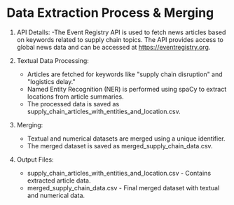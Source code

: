 # Data Extraction Process & Merging 
1. API Details:
   -The Event Registry API is used to fetch news articles based on keywords related to supply chain topics. The API provides access to global news data and can be accessed at https://eventregistry.org.

2. Textual Data Processing:
   - Articles are fetched for keywords like "supply chain disruption" and "logistics delay."
   - Named Entity Recognition (NER) is performed using spaCy to extract locations from article summaries.
   - The processed data is saved as supply_chain_articles_with_entities_and_location.csv.
    
3. Merging:
   - Textual and numerical datasets are merged using a unique identifier.
   - The merged dataset is saved as merged_supply_chain_data.csv.
  
4. Output Files:
   - supply_chain_articles_with_entities_and_location.csv - Contains extracted article data.
   - merged_supply_chain_data.csv - Final merged dataset with textual and numerical data.
